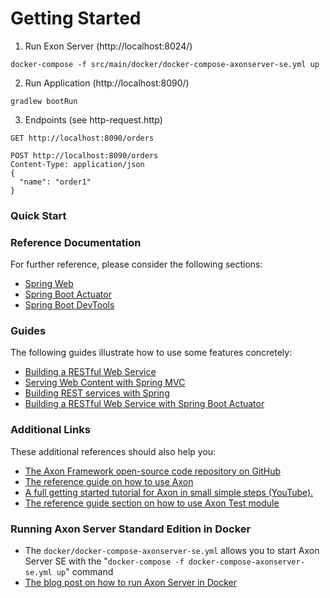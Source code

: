 # Getting Started

1. Run Exon Server (http://localhost:8024/)
```
docker-compose -f src/main/docker/docker-compose-axonserver-se.yml up
```
2. Run Application (http://localhost:8090/)
```
gradlew bootRun
```
3. Endpoints (see http-request.http) 
```
GET http://localhost:8090/orders
 
POST http://localhost:8090/orders
Content-Type: application/json
{
  "name": "order1"
}

```


### Quick Start

### Reference Documentation
For further reference, please consider the following sections:

* [Spring Web](https://docs.spring.io/spring-boot/docs/2.5.4/reference/htmlsingle/#boot-features-developing-web-applications)
* [Spring Boot Actuator](https://docs.spring.io/spring-boot/docs/2.5.4/reference/htmlsingle/#production-ready)
* [Spring Boot DevTools](https://docs.spring.io/spring-boot/docs/2.5.4/reference/htmlsingle/#using-boot-devtools)

### Guides
The following guides illustrate how to use some features concretely:

* [Building a RESTful Web Service](https://spring.io/guides/gs/rest-service/)
* [Serving Web Content with Spring MVC](https://spring.io/guides/gs/serving-web-content/)
* [Building REST services with Spring](https://spring.io/guides/tutorials/bookmarks/)
* [Building a RESTful Web Service with Spring Boot Actuator](https://spring.io/guides/gs/actuator-service/)

### Additional Links
These additional references should also help you:

* [The Axon Framework open-source code repository on GitHub](https://github.com/AxonFramework)
* [The reference guide on how to use Axon](https://docs.axoniq.io/reference-guide/)
* [A full getting started tutorial for Axon in small simple steps (YouTube).](https://www.youtube.com/watch?v=tqn9p8Duy54&list=PL4O1nDpoa5KQkkApGXjKi3rzUW3II5pjm)
* [The reference guide section on how to use Axon Test module](https://docs.axoniq.io/reference-guide/axon-framework/testing)

### Running Axon Server Standard Edition in Docker

* The `docker/docker-compose-axonserver-se.yml` allows you to start Axon Server SE with the "`docker-compose -f docker-compose-axonserver-se.yml up`" command
* [The blog post on how to run Axon Server in Docker](https://axoniq.io/blog-overview/running-axon-server-in-docker)
